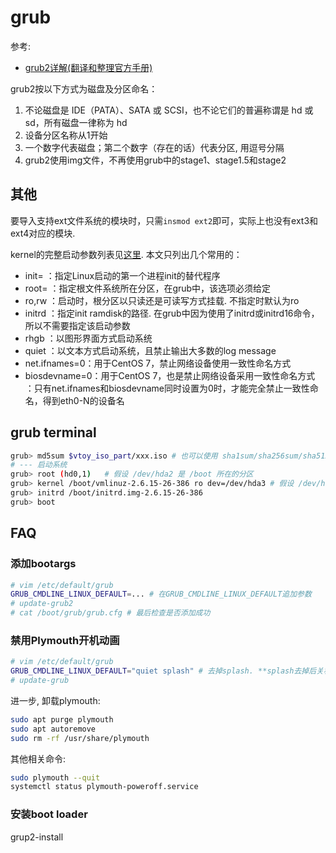 # grub
参考:
- [grub2详解(翻译和整理官方手册)](https://www.lagou.com/lgeduarticle/9097.html)

grub2按以下方式为磁盘及分区命名：
1. 不论磁盘是 IDE（PATA）、SATA 或 SCSI，也不论它们的普遍称谓是 hd 或 sd，所有磁盘一律称为 hd
1. 设备分区名称从1开始
1. 一个数字代表磁盘；第二个数字（存在的话）代表分区, 用逗号分隔
1. grub2使用img文件，不再使用grub中的stage1、stage1.5和stage2


## 其他
要导入支持ext文件系统的模块时，只需`insmod ext2`即可，实际上也没有ext3和ext4对应的模块.

kernel的完整启动参数列表见[这里](http://redsymbol.net/linux-kernel-boot-parameters). 本文只列出几个常用的：
- init=   ：指定Linux启动的第一个进程init的替代程序
- root=   ：指定根文件系统所在分区，在grub中，该选项必须给定
- ro,rw   ：启动时，根分区以只读还是可读写方式挂载. 不指定时默认为ro
- initrd  ：指定init ramdisk的路径. 在grub中因为使用了initrd或initrd16命令，所以不需要指定该启动参数
- rhgb    ：以图形界面方式启动系统
- quiet   ：以文本方式启动系统，且禁止输出大多数的log message
- net.ifnames=0：用于CentOS 7，禁止网络设备使用一致性命名方式
- biosdevname=0：用于CentOS 7，也是禁止网络设备采用一致性命名方式
             ：只有net.ifnames和biosdevname同时设置为0时，才能完全禁止一致性命名，得到eth0-N的设备名

## grub terminal
```bash
grub> md5sum $vtoy_iso_part/xxx.iso # 也可以使用 sha1sum/sha256sum/sha512sum 命令
# --- 启动系统
grub> root (hd0,1)   # 假设 /dev/hda2 是 /boot 所在的分区
grub> kernel /boot/vmlinuz-2.6.15-26-386 ro dev=/dev/hda3 # 假设 /dev/hda3 是 / 所在的分区
grub> initrd /boot/initrd.img-2.6.15-26-386
grub> boot
```

## FAQ
### 添加bootargs
```bash
# vim /etc/default/grub
GRUB_CMDLINE_LINUX_DEFAULT=... # 在GRUB_CMDLINE_LINUX_DEFAULT追加参数
# update-grub2
# cat /boot/grub/grub.cfg # 最后检查是否添加成功
```

### 禁用Plymouth开机动画
```bash
# vim /etc/default/grub
GRUB_CMDLINE_LINUX_DEFAULT="quiet splash" # 去掉splash. **splash去掉后关机动画也会被取消**
# update-grub
```


进一步, 卸载plymouth:
```bash
sudo apt purge plymouth
sudo apt autoremove
sudo rm -rf /usr/share/plymouth
```

其他相关命令:
```bash
sudo plymouth --quit
systemctl status plymouth-poweroff.service
```

### 安装boot loader
grup2-install